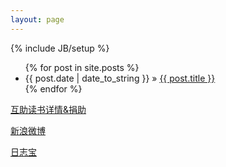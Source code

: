 ```yaml
---
layout: page
---
```

{% include JB/setup %}

<ul class="posts">
  {% for post in site.posts %}
    <li><span>{{ post.date | date_to_string }}</span> &raquo; <a href="{{ BASE_PATH }}{{ post.url }}">{{ post.title }}</a></li>
  {% endfor %}
</ul>

[互助读书详情&捐助](http://www.up2run.com/markdown/2013/03/10/%E4%BA%92%E5%8A%A9%E5%80%9F%E4%B9%A6%E8%AE%A1%E5%88%92/)
 <div class="anypay-button"></div>

[新浪微博](http://t.cn/1000copy) 
<script src="http://s85.cnzz.com/stat.php?id=5081690&web_id=5081690" language="JavaScript"></script>
<a href="http://rizhibao.com" name="rizhi5cd393699b5748eefa4361bde95f8827bao" >日志宝</a>
